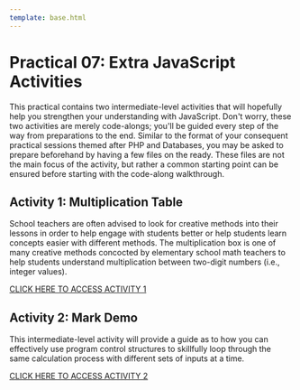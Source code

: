 ```yaml
---
template: base.html
---
```


# Practical 07: Extra JavaScript Activities

This practical contains two intermediate-level activities that will hopefully help you strengthen your understanding with JavaScript.
Don't worry, these two activities are merely code-alongs; you'll be guided every step of the way from preparations to the end.
Similar to the format of your consequent practical sessions themed after PHP and Databases, you may be asked to prepare beforehand by having a few files on the ready.
These files are not the main focus of the activity, but rather a common starting point can be ensured before starting with the code-along walkthrough.

## Activity 1: Multiplication Table

School teachers are often advised to look for creative methods into their lessons in order to help engage with students better or help students learn concepts easier with different methods.
The multiplication box is one of many creative methods concocted by elementary school math teachers to help students understand multiplication between two-digit numbers (i.e., integer values).

[CLICK HERE TO ACCESS ACTIVITY 1](lab07A.md)

## Activity 2: Mark Demo

This intermediate-level activity will provide a guide as to how you can effectively use program control structures to skillfully loop through the same calculation process with different sets of inputs at a time.

[CLICK HERE TO ACCESS ACTIVITY 2](lab07B.md)
